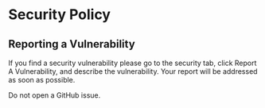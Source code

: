 # Security Policy

## Reporting a Vulnerability

If you find a security vulnerability please go to the security tab, click Report A Vulnerability, and describe the vulnerability. Your report will be addressed as soon as possible. 

Do not open a GitHub issue.
